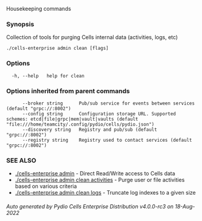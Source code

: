 Housekeeping commands

### Synopsis

Collection of tools for purging Cells internal data (activities, logs, etc)

```
./cells-enterprise admin clean [flags]
```

### Options

```
  -h, --help   help for clean
```

### Options inherited from parent commands

```
      --broker string      Pub/sub service for events between services (default "grpc://:8002")
      --config string      Configuration storage URL. Supported schemes: etcd|file|grpc|mem|vault|vaults (default "file:///home/teamcity/.config/pydio/cells/pydio.json")
      --discovery string   Registry and pub/sub (default "grpc://:8002")
      --registry string    Registry used to contact services (default "grpc://:8002")
```

### SEE ALSO

* [./cells-enterprise admin](./cells-enterprise-admin)	 - Direct Read/Write access to Cells data
* [./cells-enterprise admin clean activities](./cells-enterprise-admin-clean-activities)	 - Purge user or file activities based on various criteria
* [./cells-enterprise admin clean logs](./cells-enterprise-admin-clean-logs)	 - Truncate log indexes to a given size

###### Auto generated by Pydio Cells Enterprise Distribution v4.0.0-rc3 on 18-Aug-2022

